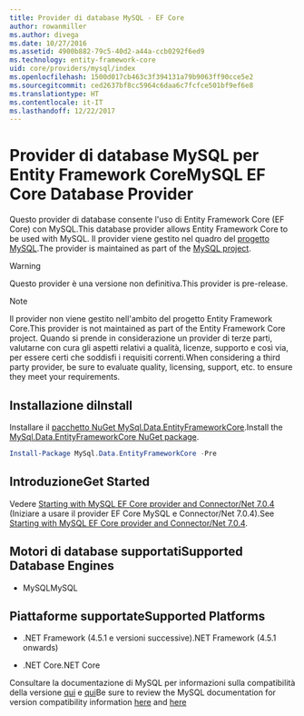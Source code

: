 ```yaml
---
title: Provider di database MySQL - EF Core
author: rowanmiller
ms.author: divega
ms.date: 10/27/2016
ms.assetid: 4900b882-79c5-40d2-a44a-ccb0292f6ed9
ms.technology: entity-framework-core
uid: core/providers/mysql/index
ms.openlocfilehash: 1500d017cb463c3f394131a79b9063ff90cce5e2
ms.sourcegitcommit: ced2637bf8cc5964c6daa6c7fcfce501bf9ef6e8
ms.translationtype: HT
ms.contentlocale: it-IT
ms.lasthandoff: 12/22/2017
---
```

# <a name="mysql-ef-core-database-provider"></a><span data-ttu-id="53a6c-102">Provider di database MySQL per Entity Framework Core</span><span class="sxs-lookup"><span data-stu-id="53a6c-102">MySQL EF Core Database Provider</span></span>

<span data-ttu-id="53a6c-103">Questo provider di database consente l'uso di Entity Framework Core (EF Core) con MySQL.</span><span class="sxs-lookup"><span data-stu-id="53a6c-103">This database provider allows Entity Framework Core to be used with MySQL.</span></span> <span data-ttu-id="53a6c-104">Il provider viene gestito nel quadro del [progetto MySQL](http://dev.mysql.com).</span><span class="sxs-lookup"><span data-stu-id="53a6c-104">The provider is maintained as part of the [MySQL project](http://dev.mysql.com).</span></span>

> [!WARNING]  
> <span data-ttu-id="53a6c-105">Questo provider è una versione non definitiva.</span><span class="sxs-lookup"><span data-stu-id="53a6c-105">This provider is pre-release.</span></span>

> [!NOTE]  
> <span data-ttu-id="53a6c-106">Il provider non viene gestito nell'ambito del progetto Entity Framework Core.</span><span class="sxs-lookup"><span data-stu-id="53a6c-106">This provider is not maintained as part of the Entity Framework Core project.</span></span> <span data-ttu-id="53a6c-107">Quando si prende in considerazione un provider di terze parti, valutarne con cura gli aspetti relativi a qualità, licenze, supporto e così via, per essere certi che soddisfi i requisiti correnti.</span><span class="sxs-lookup"><span data-stu-id="53a6c-107">When considering a third party provider, be sure to evaluate quality, licensing, support, etc. to ensure they meet your requirements.</span></span>

## <a name="install"></a><span data-ttu-id="53a6c-108">Installazione di</span><span class="sxs-lookup"><span data-stu-id="53a6c-108">Install</span></span>

<span data-ttu-id="53a6c-109">Installare il [pacchetto NuGet MySql.Data.EntityFrameworkCore](https://www.nuget.org/packages/MySql.Data.EntityFrameworkCore).</span><span class="sxs-lookup"><span data-stu-id="53a6c-109">Install the [MySql.Data.EntityFrameworkCore NuGet package](https://www.nuget.org/packages/MySql.Data.EntityFrameworkCore).</span></span>

``` powershell
Install-Package MySql.Data.EntityFrameworkCore -Pre
```

## <a name="get-started"></a><span data-ttu-id="53a6c-110">Introduzione</span><span class="sxs-lookup"><span data-stu-id="53a6c-110">Get Started</span></span>

<span data-ttu-id="53a6c-111">Vedere [Starting with MySQL EF Core provider and Connector/Net 7.0.4](http://insidemysql.com/howto-starting-with-mysql-ef-core-provider-and-connectornet-7-0-4/) (Iniziare a usare il provider EF Core MySQL e Connector/Net 7.0.4).</span><span class="sxs-lookup"><span data-stu-id="53a6c-111">See [Starting with MySQL EF Core provider and Connector/Net 7.0.4](http://insidemysql.com/howto-starting-with-mysql-ef-core-provider-and-connectornet-7-0-4/).</span></span>

## <a name="supported-database-engines"></a><span data-ttu-id="53a6c-112">Motori di database supportati</span><span class="sxs-lookup"><span data-stu-id="53a6c-112">Supported Database Engines</span></span>

* <span data-ttu-id="53a6c-113">MySQL</span><span class="sxs-lookup"><span data-stu-id="53a6c-113">MySQL</span></span>

## <a name="supported-platforms"></a><span data-ttu-id="53a6c-114">Piattaforme supportate</span><span class="sxs-lookup"><span data-stu-id="53a6c-114">Supported Platforms</span></span>

* <span data-ttu-id="53a6c-115">.NET Framework (4.5.1 e versioni successive)</span><span class="sxs-lookup"><span data-stu-id="53a6c-115">.NET Framework (4.5.1 onwards)</span></span>

* <span data-ttu-id="53a6c-116">.NET Core</span><span class="sxs-lookup"><span data-stu-id="53a6c-116">.NET Core</span></span>

<span data-ttu-id="53a6c-117">Consultare la documentazione di MySQL per informazioni sulla compatibilità della versione [qui](https://dev.mysql.com/doc/connector-net/en/connector-net-versions.html) e [qui](https://dev.mysql.com/doc/connector-net/en/connector-net-entityframework-core.html)</span><span class="sxs-lookup"><span data-stu-id="53a6c-117">Be sure to review the MySQL documentation for version compatibility information [here](https://dev.mysql.com/doc/connector-net/en/connector-net-versions.html) and [here](https://dev.mysql.com/doc/connector-net/en/connector-net-entityframework-core.html)</span></span>

